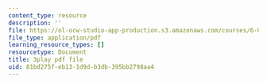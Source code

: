 ```yaml
---
content_type: resource
description: ''
file: https://ol-ocw-studio-app-production.s3.amazonaws.com/courses/6-0001-introduction-to-computer-science-and-programming-in-python-fall-2016/81bd275feb131d9db3db395bb2798aa4_EFCdr_43qmU.pdf
file_type: application/pdf
learning_resource_types: []
resourcetype: Document
title: 3play pdf file
uid: 81bd275f-eb13-1d9d-b3db-395bb2798aa4
---
```

